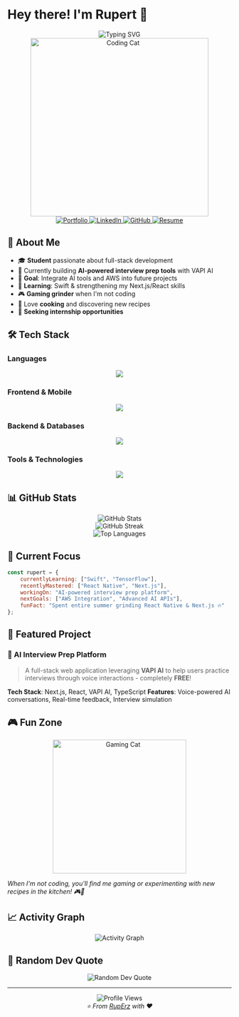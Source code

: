 # Hey there! I'm Rupert 👋

<div align="center">
  <img src="https://readme-typing-svg.herokuapp.com?font=Fira+Code&weight=500&size=28&pause=1000&color=58A6FF&center=true&vCenter=true&random=false&width=600&lines=Student+%7C+Full+Stack+Developer;Building+AI-Powered+Applications;Always+Learning+Something+New!" alt="Typing SVG" />
</div>

<div align="center">
  <img src="https://media.giphy.com/media/v1.Y2lkPTc5MGI3NjExOG5lZjhyejNibmIwM2N5OTQ4eXF3MTRicnpra2Fub2JxdWJpYzJ3aSZlcD12MV9naWZzX3NlYXJjaCZjdD1n/o0vwzuFwCGAFO/giphy.gif" width="400" alt="Coding Cat"/>
</div>

<div align="center">
  <a href="https://personal-portfolio-kappa-swart-94.vercel.app/" target="_blank">
    <img src="https://img.shields.io/badge/Portfolio-000000?style=for-the-badge&logo=About.me&logoColor=white" alt="Portfolio" />
  </a>
  <a href="https://www.linkedin.com/in/minhnghia-vu-784678242/" target="_blank">
    <img src="https://img.shields.io/badge/LinkedIn-0077B5?style=for-the-badge&logo=linkedin&logoColor=white" alt="LinkedIn" />
  </a>
  <a href="https://github.com/RupErz" target="_blank">
    <img src="https://img.shields.io/badge/GitHub-100000?style=for-the-badge&logo=github&logoColor=white" alt="GitHub" />
  </a>
  <a href="https://github.com/RupErz/RupErz/raw/main/Resume.pdf" download target="_blank">
    <img src="https://img.shields.io/badge/Resume-FF5722?style=for-the-badge&logo=adobeacrobatreader&logoColor=white" alt="Resume" />
  </a>
</div>

## 🚀 About Me

- 🎓 **Student** passionate about full-stack development
- 🤖 Currently building **AI-powered interview prep tools** with VAPI AI
- 🎯 **Goal**: Integrate AI tools and AWS into future projects
- 🌱 **Learning**: Swift & strengthening my Next.js/React skills
- 🎮 **Gaming grinder** when I'm not coding
- 🍳 Love **cooking** and discovering new recipes
- 💼 **Seeking internship opportunities**

## 🛠️ Tech Stack

### Languages
<div align="center">
  <img src="https://skillicons.dev/icons?i=js,ts,python,cpp,cs" />
</div>

### Frontend & Mobile
<div align="center">
  <img src="https://skillicons.dev/icons?i=react,nextjs,html,css,tailwind" />
</div>

### Backend & Databases
<div align="center">
  <img src="https://skillicons.dev/icons?i=nodejs,firebase,postgresql" />
</div>

### Tools & Technologies
<div align="center">
  <img src="https://skillicons.dev/icons?i=figma,azure,git,github,vscode" />
</div>

## 📊 GitHub Stats

<div align="center">
  <img src="https://github-readme-stats.vercel.app/api?username=RupErz&show_icons=true&theme=tokyonight&hide_border=true&count_private=true" alt="GitHub Stats" />
</div>

<div align="center">
  <img src="https://github-readme-streak-stats.herokuapp.com/?user=RupErz&theme=tokyonight&hide_border=true" alt="GitHub Streak" />
</div>

<div align="center">
  <img src="https://github-readme-stats.vercel.app/api/top-langs/?username=RupErz&layout=compact&theme=tokyonight&hide_border=true" alt="Top Languages" />
</div>

## 🎯 Current Focus

```javascript
const rupert = {
    currentlyLearning: ["Swift", "TensorFlow"],
    recentlyMastered: ["React Native", "Next.js"],
    workingOn: "AI-powered interview prep platform",
    nextGoals: ["AWS Integration", "Advanced AI APIs"],
    funFact: "Spent entire summer grinding React Native & Next.js 🔥"
};
```

## 🤖 Featured Project

### 🎤 AI Interview Prep Platform
> A full-stack web application leveraging **VAPI AI** to help users practice interviews through voice interactions - completely **FREE**!

**Tech Stack**: Next.js, React, VAPI AI, TypeScript
**Features**: Voice-powered AI conversations, Real-time feedback, Interview simulation

## 🎮 Fun Zone

<div align="center">
  <img src="https://media.giphy.com/media/v1.Y2lkPTc5MGI3NjExMW9tNzN5ejBpNjZzYXdibW1zYXNvdTEwcjR2ZW16bXl6d2J6dHM2MSZlcD12MV9naWZzX3NlYXJjaCZjdD1n/In0Lpu4FVivjISX9HT/giphy.gif" width="300" alt="Gaming Cat"/>
</div>

*When I'm not coding, you'll find me gaming or experimenting with new recipes in the kitchen! 🎮🍳*

## 📈 Activity Graph

<div align="center">
  <img src="https://github-readme-activity-graph.vercel.app/graph?username=RupErz&theme=tokyo-night&hide_border=true&area=true" alt="Activity Graph" />
</div>

## 💭 Random Dev Quote

<div align="center">
  <img src="https://quotes-github-readme.vercel.app/api?type=horizontal&theme=tokyonight" alt="Random Dev Quote"/>
</div>

---

<div align="center">
  <img src="https://komarev.com/ghpvc/?username=RupErz&color=58A6FF&style=for-the-badge&label=Profile+Views" alt="Profile Views" />
</div>

<div align="center">
  <i>⭐️ From <a href="https://github.com/RupErz">RupErz</a> with ❤️</i>

</div>